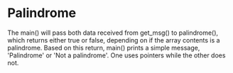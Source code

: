 # Palindrome
The main() will pass both data received from get_msg() to palindrome(), which returns either true or false, depending on if the array contents is a palindrome. Based on this return, main() prints a simple message, 'Palindrome' or 'Not a palindrome'. One uses pointers while the other does not.